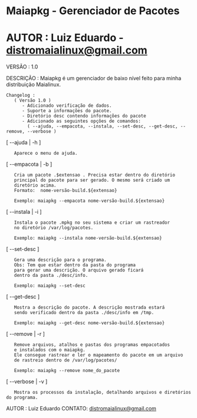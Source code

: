 # Maiapkg - Gerenciador de Pacotes 

# AUTOR : Luiz Eduardo - distromaialinux@gmail.com

VERSÃO : 1.0

DESCRIÇÃO :
 	   Maiapkg é um gerenciador de baixo nível 
	   feito para minha distribuição Maialinux.
 	    
	Changelog :
   	   ( Versão 1.0 )
          - Adicionado verificação de dados.
          - Suporte a informações do pacote.
          - Diretório desc contendo informações do pacote
          - Adicionado as seguintes opções de comandos:
            ( --ajuda, --empacota, --instala, --set-desc, --get-desc, --remove, --verbose ) 

   [ --ajuda | -h ]

       Aparece o menu de ajuda.  

  
   [ --empacota | -b ] 

       Cria um pacote .$extensao . Precisa estar dentro do diretório
       principal do pacote para ser gerado. O mesmo será criado um
       diretório acima.
       Formato:  nome-versão-build.${extensao}

       Exemplo: maiapkg --empacota nome-versão-build.${extensao}  


   [ --instala | -i ]

       Instala o pacote .mpkg no seu sistema e criar um rastreador 
       no diretório /var/log/pacotes.

       Exemplo: maiapkg --instala nome-versão-build.${extensao}  


   [ --set-desc ]

       Gera uma descrição para o programa. 
       Obs: Tem que estar dentro da pasta do programa
       para gerar uma descrição. O arquivo gerado ficará 
       dentro da pasta ./desc/info.
      
       Exemplo: maiapkg --set-desc      
   
    
   [ --get-desc ]

       Mostra a descrição do pacote. A descrição mostrada estará 
       sendo verificado dentro da pasta ./desc/info em /tmp. 
       
       Exemplo: maiapkg --get-desc nome-versão-build.${extensao}  


   [ --remove | -r ]

       Remove arquivos, atalhos e pastas dos programas empacotados 
       e instalados com o maiapkg. 
       Ele consegue rastrear e ler o mapeamento do pacote em um arquivo 
       de rastreio dentro de /var/log/pacotes/

       Exemplo: maiapkg --remove nome_do_pacote  
 

   [ --verbose | -v ]

       Mostra os processos da instalação, detalhando arquivos e diretórios do programa.

      
 AUTOR  : Luiz Eduardo    CONTATO: distromaialinux@gmail.com 
